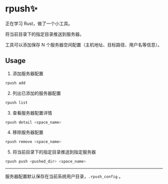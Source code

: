 # rpush✨

正在学习 Rust，做了一个小工具。

将当前目录下的指定目录推送到服务器。

工具可以添加保存 N 个服务器空间配置（主机地址、目标路径、用户名等信息）。

## Usage

1. 添加服务器配置
```bash
rpush add 
```

2. 列出已添加的服务器配置
```bash
rpush list 
```

3. 查看服务器配置详情
```bash
rpush detail <space_name>
```

4. 移除服务器配置
```bash
rpush remove <space_name>
```

5. 将当前目录下的指定目录推送到指定服务器
```bash
rpush push <pushed_dir> <space_name>
```

---

服务器配置默认保存在当前系统用户目录，`.rpush_config` 。